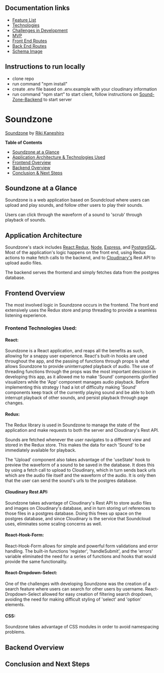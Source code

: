 ## Documentation links
- [Feature List](https://github.com/arkaneshiro/Sound-Zone/blob/master/Documentation/featureList.md)
- [Technologies](https://github.com/arkaneshiro/Sound-Zone/blob/master/Documentation/Technologies.md)
- [Challenges in Development](https://github.com/arkaneshiro/Sound-Zone/blob/master/Documentation/Challenges.md)
- [MVP](https://github.com/arkaneshiro/Sound-Zone/blob/master/Documentation/mvp.md)
- [Front End Routes](https://github.com/arkaneshiro/Sound-Zone/blob/master/Documentation/frontEndRoutes.md)
- [Back End Routes](https://github.com/arkaneshiro/Sound-Zone/blob/master/Documentation/backEndRoutes.md)
- [Schema Image](https://github.com/arkaneshiro/Sound-Zone/blob/master/Documentation/schema.png)

## Instructions to run locally
- clone repo
- run command "npm install"
- create .env file based on .env.example with your cloudinary information
- run command "npm start" to start client, follow instructions on [Sound-Zone-Backend](https://github.com/arkaneshiro/Sound-Zone-Backend) to start server



# Soundzone
[Soundzone](https://sound-zone.herokuapp.com) by [Riki Kaneshiro](https://arkaneshiro.github.io/)

**Table of Contents**
* [Soundzone at a Glance](#soundzone-at-a-glance)
* [Application Architecture & Technologies Used](#application-architecture)
* [Frontend Overview](#frontend-overview)
* [Backend Overview](#backend-overview)
* [Conclusion & Next Steps](#conclusion-and-next-steps)

## Soundzone at a Glance
Soundzone is a web application based on Soundcloud where users can upload and play sounds, and follow other users to play their sounds.

Users can click through the waveform of a sound to 'scrub' through playback of sounds.

## Application Architecture
Soundzone's stack includes [React](https://reactjs.org/),[Redux](https://redux.js.org/), [Node](https://nodejs.org/en/), [Express](https://expressjs.com/), and [PostgreSQL](https://www.postgresql.org/). Most of the application's logic happens on the front end, using Redux actions to make fetch calls to the backend, and to [Cloudinary's](https://cloudinary.com/documentation) Rest API to upload audio files.

The backend serves the frontend and simply fetches data from the postgres database.

## Frontend Overview
The most involved logic in Soundzone occurs in the frontend. The front end extensively uses the Redux store and prop threading to provide a seamless listening experience.

### Frontend Technologies Used:
#### React:
Soundzone is a React application, and reaps all the benefits as such, allowing for a snappy user experience. React's built-in hooks are used throughout the app, and the passing of functions through props is what allows Soundzone to provide uninterrupted playback of audio. The use of threading functions through the props was the most important descision in developing this app, as it allowed me to make 'Sound' components glorified visualizers while the 'App' component manages audio playback. Before implementing this strategy I had a lot of difficulty making 'Sound' components keep track of the currently playing sound and be able to both interrupt playback of other sounds, and persist playback through page changes.

#### Redux:
The Redux library is used in Soundzone to manage the state of the application and make requests to both the server and Cloudinary's Rest API.

Sounds are fetched whenever the user navigates to a different view and stored in the Redux store. This makes the data for each 'Sound' to be immediately available for playback.

The 'Upload' component also takes advantage of the 'useState' hook to preview the waveform of a sound to be saved in the database. It does this by using a fetch call to upload to Cloudinary, which in turn sends back urls which are the audio file itself and the waveform of the audio. It is only then that the user can send the sound's urls to the postgres database.

#### Cloudinary Rest API:
Soundzone takes advantage of Cloudinary's Rest API to store audio files and images on Cloudinary's database, and in turn storing url references to those files in a postgres database. Doing this frees up space on the postgres database, and since Cloudinary is the service that Soundcloud uses, eliminates some scaling concerns as well.

#### React-Hook-Form:
React-Hook-Form allows for simple and powerful form validations and error handling. The built-in functions 'register', 'handleSubmit', and the 'errors' variable eliminated the need for a series of functions and hooks that would provide the same functionality.

#### React-Dropdown-Select:
One of the challenges with developing Soundzone was the creation of a search feature where users can search for other users by username. React-Dropdown-Select allowed for easy creation of filtering search dropdown, avoiding the need for making difficult styling of 'select' and 'option' elements.

#### CSS:
Soundzone takes advantage of CSS modules in order to avoid namespacing problems.

## Backend Overview

## Conclusion and Next Steps

